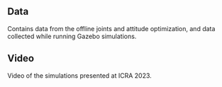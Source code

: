 ## Data

Contains data from the offline joints and attitude optimization, and data collected while running Gazebo simulations.

## Video

Video of the simulations presented at ICRA 2023. 